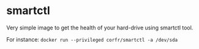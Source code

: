 smartctl
========

Very simple image to get the health of your hard-drive using smartctl tool.

For instance:
`docker run --privileged corfr/smartctl -a /dev/sda`

